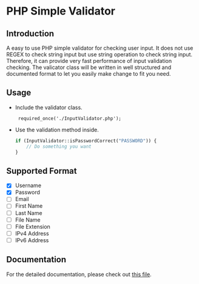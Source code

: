 PHP Simple Validator
====================

Introduction
------------
A easy to use PHP simple validator for checking user input. It does not use REGEX to check string input but use string operation to check string input. Therefore, it can provide very fast performance of input validation checking. The valicator class will be written in well structured and documented format to let you easily make change to fit you need.

Usage
-----
 * Include the validator class.

        required_once('./InputValidator.php');

 * Use the validation method inside.

   ``` php
   if (InputValidator::isPasswordCorrect("PASSWORD")) {
       // Do something you want
   }
   ```
   
Supported Format
----------------
 * [x] Username
 * [x] Password
 * [ ] Email
 * [ ] First Name
 * [ ] Last Name
 * [ ] File Name
 * [ ] File Extension
 * [ ] IPv4 Address
 * [ ] IPv6 Address

Documentation
-------------
For the detailed documentation, please check out [this file](https://github.com/CasperHK/PHPSimValidator/blob/master/doc.md).
